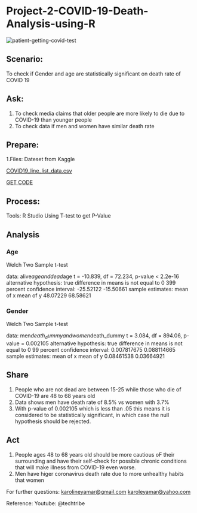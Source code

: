 # Project-2-COVID-19-Death-Analysis-using-R

![patient-getting-covid-test](https://github.com/karolyamar21/Project-2-COVID-19-Death-Analysis-using-R/assets/137465006/684483fd-bf64-434b-a435-c0719ab68b6b)


## Scenario:

 To check if Gender and age are statistically significant on death rate of COVID 19

## Ask:

1. To check media claims that older people are more likely to die due to COVID-19 than younger people
2. To check data if men and women have similar death rate

## Prepare:

1.Files: Dateset from Kaggle

[COVID19_line_list_data.csv](https://github.com/karolyamar21/Project-2-COVID-19-Death-Analysis-using-R/files/14549538/COVID19_line_list_data.csv)

[GET CODE](https://github.com/karolyamar21/Project-2-COVID-19-Death-Analysis-using-R)



## Process: 

Tools: 
R Studio
Using T-test to get P-Value

## Analysis

### Age

Welch Two Sample t-test

data:  alive$age and dead$age
t = -10.839, df = 72.234, p-value < 2.2e-16
alternative hypothesis: true difference in means is not equal to 0
399 percent confidence interval:
-25.52122 -15.50661
sample estimates:
mean of x mean of y 
48.07229  68.58621




### Gender

Welch Two Sample t-test

data:  men$death_dummy and women$death_dummy
t = 3.084, df = 894.06, p-value = 0.002105
alternative hypothesis: true difference in means is not equal to 0
99 percent confidence interval:
0.007817675 0.088114665
sample estimates:
mean of x  mean of y 
0.08461538 0.03664921

## Share

1. People who are not dead are between 15-25 while those who die of COVID-19 are 48 to 68 years old
2. Data shows men have death rate of 8.5% vs women with 3.7%
3. With p-value of 0.002105 which is less than  .05 this means it is considered to be statistically significant, in which case the null hypothesis should be rejected.


## Act

1. People ages 48 to 68 years old should be more cautious oF their surrounding and have their self-check for possible chronic conditions that will make illness from COVID-19 even worse.
2. Men have higer coronavirus death rate due to more unhealthy habits that women

For further questions: karolineyamar@gmail.com karoleyamar@yahoo.com

Reference: Youtube: @techtribe

